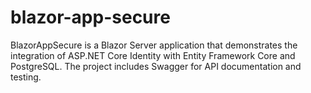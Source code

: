 # blazor-app-secure
BlazorAppSecure is a Blazor Server application that demonstrates the integration of ASP.NET Core Identity with Entity Framework Core and PostgreSQL. The project includes Swagger for API documentation and testing.
